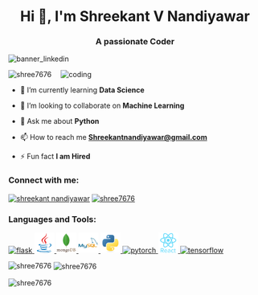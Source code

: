 <h1 align="center">Hi 👋, I'm Shreekant V Nandiyawar</h1>
<h3 align="center">A passionate Coder</h3>

![banner_linkedin](https://github.com/Shree7676/Shree7676/assets/105912861/4cd24c82-7227-45c8-8d50-ef142dc1e45c)

<img align="right" alt="coding" width="400" src="https://i.pinimg.com/originals/e4/26/70/e426702edf874b181aced1e2fa5c6cde.gif">

<p align="left"> <img src="https://komarev.com/ghpvc/?username=shree7676&label=Profile%20views&color=0e75b6&style=flat" alt="shree7676" /> </p>

- 🌱 I’m currently learning **Data Science**

- 👯 I’m looking to collaborate on **Machine Learning**

- 💬 Ask me about **Python**

- 📫 How to reach me **Shreekantnandiyawar@gmail.com**

- ⚡ Fun fact **I am Hired**

<h3 align="left">Connect with me:</h3>
<p align="left">
<a href="https://linkedin.com/in/shreekant nandiyawar" target="blank"><img align="center" src="https://raw.githubusercontent.com/rahuldkjain/github-profile-readme-generator/master/src/images/icons/Social/linked-in-alt.svg" alt="shreekant nandiyawar" height="30" width="40" /></a>
<a href="https://kaggle.com/shree7676" target="blank"><img align="center" src="https://raw.githubusercontent.com/rahuldkjain/github-profile-readme-generator/master/src/images/icons/Social/kaggle.svg" alt="shree7676" height="30" width="40" /></a>
</p>

<h3 align="left">Languages and Tools:</h3>
<p align="left"> <a href="https://flask.palletsprojects.com/" target="_blank" rel="noreferrer"> <img src="https://www.vectorlogo.zone/logos/pocoo_flask/pocoo_flask-icon.svg" alt="flask" width="40" height="40"/> </a> <a href="https://www.java.com" target="_blank" rel="noreferrer"> <img src="https://raw.githubusercontent.com/devicons/devicon/master/icons/java/java-original.svg" alt="java" width="40" height="40"/> </a> <a href="https://www.mongodb.com/" target="_blank" rel="noreferrer"> <img src="https://raw.githubusercontent.com/devicons/devicon/master/icons/mongodb/mongodb-original-wordmark.svg" alt="mongodb" width="40" height="40"/> </a> <a href="https://www.mysql.com/" target="_blank" rel="noreferrer"> <img src="https://raw.githubusercontent.com/devicons/devicon/master/icons/mysql/mysql-original-wordmark.svg" alt="mysql" width="40" height="40"/> </a> <a href="https://www.python.org" target="_blank" rel="noreferrer"> <img src="https://raw.githubusercontent.com/devicons/devicon/master/icons/python/python-original.svg" alt="python" width="40" height="40"/> </a> <a href="https://pytorch.org/" target="_blank" rel="noreferrer"> <img src="https://www.vectorlogo.zone/logos/pytorch/pytorch-icon.svg" alt="pytorch" width="40" height="40"/> </a> <a href="https://reactjs.org/" target="_blank" rel="noreferrer"> <img src="https://raw.githubusercontent.com/devicons/devicon/master/icons/react/react-original-wordmark.svg" alt="react" width="40" height="40"/> </a> <a href="https://www.tensorflow.org" target="_blank" rel="noreferrer"> <img src="https://www.vectorlogo.zone/logos/tensorflow/tensorflow-icon.svg" alt="tensorflow" width="40" height="40"/> </a> </p>

<p><img align="left" src="https://github-readme-stats.vercel.app/api/top-langs?username=shree7676&show_icons=true&locale=en&layout=compact" alt="shree7676" /></p>

<p>&nbsp;<img align="center" src="https://github-readme-stats.vercel.app/api?username=shree7676&show_icons=true&locale=en" alt="shree7676" /></p>

<p><img align="center" src="https://github-readme-streak-stats.herokuapp.com/?user=shree7676&" alt="shree7676" /></p>
